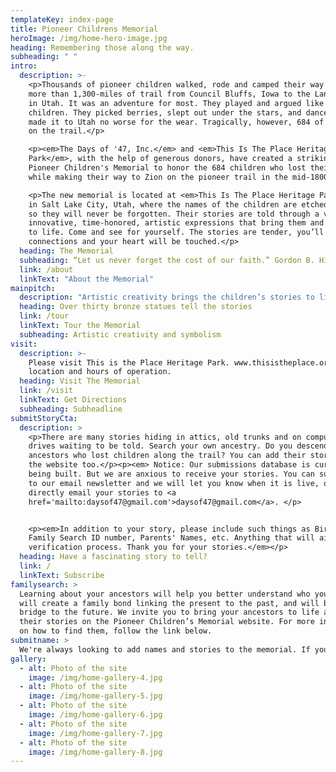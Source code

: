 ```yaml
---
templateKey: index-page
title: Pioneer Childrens Memorial
heroImage: /img/home-hero-image.jpg
heading: Remembering those along the way.
subheading: " "
intro:
  description: >-
    <p>Thousands of pioneer children walked, rode and camped their way through
    more than 1,300-miles of trail from Council Bluffs, Iowa to the Land of Zion
    in Utah. It was an adventure for most. They played and argued like most
    children. They picked berries, slept out under the stars, and danced. Most
    made it to Utah no worse for the wear. Tragically, however, 684 of them died
    on the trail.</p>

    <p><em>The Days of '47, Inc.</em> and <em>This Is The Place Heritage
    Park</em>, with the help of generous donors, have created a striking, new
    Pioneer Children's Memorial to honor the 684 children who lost their lives
    while making their way to Zion on the pioneer trail in the mid-1800’s.</p>

    <p>The new memorial is located at <em>This Is The Place Heritage Park</em>
    in Salt Lake City, Utah, where the names of the children are etched in stone
    so they will never be forgotten. Their stories are told through a variety of
    innovative, time-honored, artistic expressions that bring them and the trail
    to life. Come and see for yourself. The stories are tender, you’ll feel
    connections and your heart will be touched.</p>
  heading: The Memorial
  subheading: “Let us never forget the cost of our faith.” Gordon B. Hinckley
  link: /about
  linkText: "About the Memorial"
mainpitch:
  description: "Artistic creativity brings the children’s stories to life in more than 47 bronze statues at the new <em>Pioneer Children's Memorial</em>. Each statue represents multiple stories in a unique way. On the surface, the larger-than-life bronze sculptures portray the trail history, but on a deeper level they symbolize the grit, resilience and what handcart pioneer Jens Nielsen called (stickity-to-ity)\r stick-to-itiveness, – the qualities they used to make the western desert “blossom as a rose.” Artist sculpted the statues in conjunction with the Metal Arts Foundry in Lehi, Utah."
  heading: Over thirty bronze statues tell the stories
  link: /tour
  linkText: Tour the Memorial
  subheading: Artistic creativity and symbolism
visit:
  description: >-
    Please visit This is the Place Heritage Park. www.thisistheplace.org for
    location and hours of operation.
  heading: Visit The Memorial
  link: /visit
  linkText: Get Directions
  subheading: Subheadline
submitStoryCta:
  description: >
    <p>There are many stories hiding in attics, old trunks and on computer
    drives waiting to be told. Search your own ancestry. Do you descend from
    ancestors who lost children along the trail? You can add their stories to
    the website too.</p><p><em> Notice: Our submissions database is currently
    being built. But we are anxious to receive your stories. You can subscribe
    to our email newsletter and we will let you know when it is live, or you can
    directly email your stories to <a
    href='mailto:daysof47@gmail.com'>daysof47@gmail.com</a>. </p>


    <p><em>In addition to your story, please include such things as Birth Date,
    Family Search ID number, Parents' Names, etc. Anything that will aid in our
    verification process. Thank you for your stories.</em></p>
  heading: Have a fascinating story to tell?
  link: /
  linkText: Subscribe
familysearch: >
  Learning about your ancestors will help you better understand who you are. It
  will create a family bond linking the present to the past, and will build a
  bridge to the future. We invite you to bring your ancestors to life and tell
  their stories on the Pioneer Children’s Memorial website. For more information
  on how to find them, follow the link below.
submitname: >
  We're always looking to add names and stories to the memorial. If you have information about a pioneer child that passed in the trek to Utah, we'd love to hear about it. Click the link below to submit a name and share your story. 
gallery:
  - alt: Photo of the site
    image: /img/home-gallery-4.jpg
  - alt: Photo of the site
    image: /img/home-gallery-5.jpg
  - alt: Photo of the site
    image: /img/home-gallery-6.jpg
  - alt: Photo of the site
    image: /img/home-gallery-7.jpg
  - alt: Photo of the site
    image: /img/home-gallery-8.jpg
---
```

